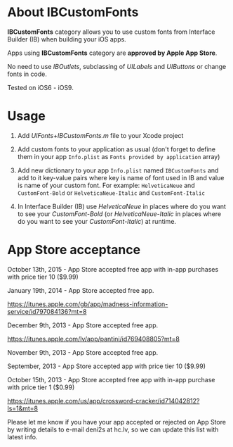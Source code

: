 About IBCustomFonts
===================

**IBCustomFonts** category allows you to use custom fonts from Interface Builder (IB) when building your iOS apps.

Apps using **IBCustomFonts** category are **approved by Apple App Store**.

No need to use *IBOutlets*, subclassing of *UILabels* and *UIButtons* or change fonts in code.

Tested on iOS6 - iOS9.
    
Usage
=====

1) Add *UIFonts+IBCustomFonts.m* file to your Xcode project

2) Add custom fonts to your application as usual (don't forget to define them in your app `Info.plist` as `Fonts provided by application` array)

3) Add new dictionary to your app `Info.plist` named `IBCustomFonts` and add to it key-value pairs where key is name of font used in IB and value is name of your custom font.
    For example: `HelveticaNeue` and `CustomFont-Bold` or `HelveticaNeue-Italic` and `CustomFont-Italic`
    
4) In Interface Builder (IB) use *HelveticaNeue* in places where do you want to see your *CustomFont-Bold* (or *HelveticaNeue-Italic* in places where do you want to see your *CustomFont-Italic*) at runtime.

App Store acceptance
====================
October 13th, 2015 - App Store accepted free app with in-app purchases with price tier 10 ($9.99)

January 19th, 2014 - App Store accepted free app.

https://itunes.apple.com/gb/app/madness-information-service/id797084136?mt=8

December 9th, 2013 - App Store accepted free app.

https://itunes.apple.com/lv/app/pantini/id769408805?mt=8

November 9th, 2013 - App Store accepted free app.

September, 2013 - App Store accepted app with price tier 10 ($9.99)

October 15th, 2013 - App Store accepted free app with in-app purchase with price tier 1 ($0.99)

https://itunes.apple.com/us/app/crossword-cracker/id714042812?ls=1&mt=8

Please let me know if you have your app accepted or rejected on App Store by writing details to e-mail deni2s at hc.lv, so we can update this list with latest info.
